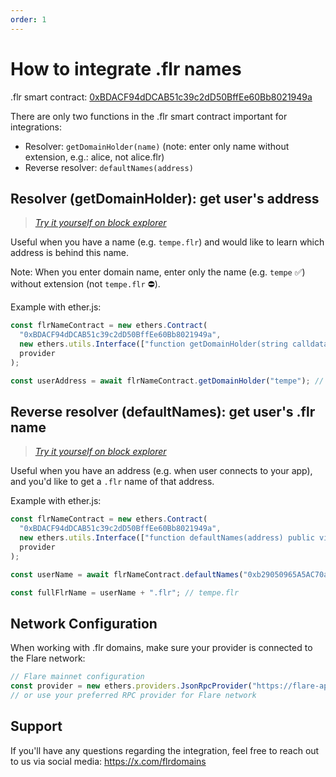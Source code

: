 ```yaml
---
order: 1
---
```


# How to integrate .flr names

.flr smart contract: [0xBDACF94dDCAB51c39c2dD50BffEe60Bb8021949a](https://flarescan.com/token/0xBDACF94dDCAB51c39c2dD50BffEe60Bb8021949a?type=erc721&chainid=14)

There are only two functions in the .flr smart contract important for integrations:
- Resolver: `getDomainHolder(name)` (note: enter only name without extension, e.g.: alice, not alice.flr)
- Reverse resolver: `defaultNames(address)`

## Resolver (getDomainHolder): get user's address

> [*Try it yourself on block explorer*](https://flarescan.com/token/0xBDACF94dDCAB51c39c2dD50BffEe60Bb8021949a/contract/readContract?chainid=14#F10)

Useful when you have a name (e.g. `tempe.flr`) and would like to learn which address is behind this name.

Note: When you enter domain name, enter only the name (e.g. `tempe` ✅) without extension (not `tempe.flr` ⛔️).

Example with ether.js:

```js
const flrNameContract = new ethers.Contract(
  "0xBDACF94dDCAB51c39c2dD50BffEe60Bb8021949a", 
  new ethers.utils.Interface(["function getDomainHolder(string calldata _domainName) public view returns(address)"]),
  provider
);

const userAddress = await flrNameContract.getDomainHolder("tempe"); // returns the address that owns tempe.flr, should be 0xb29050965A5AC70ab487aa47546cdCBc97dAE45D
```

## Reverse resolver (defaultNames): get user's .flr name
> [*Try it yourself on block explorer*](https://flarescan.com/token/0xBDACF94dDCAB51c39c2dD50BffEe60Bb8021949a/contract/readContract?chainid=14#F4)

Useful when you have an address (e.g. when user connects to your app), and you'd like to get a `.flr` name of that address.

Example with ether.js:

```js
const flrNameContract = new ethers.Contract(
  "0xBDACF94dDCAB51c39c2dD50BffEe60Bb8021949a", 
  new ethers.utils.Interface(["function defaultNames(address) public view returns(string memory)"]),
  provider
);

const userName = await flrNameContract.defaultNames("0xb29050965A5AC70ab487aa47546cdCBc97dAE45D"); // returns the .flr name

const fullFlrName = userName + ".flr"; // tempe.flr
```

## Network Configuration

When working with .flr domains, make sure your provider is connected to the Flare network:

```js
// Flare mainnet configuration
const provider = new ethers.providers.JsonRpcProvider("https://flare-api.flare.network/ext/bc/C/rpc");
// or use your preferred RPC provider for Flare network
```

## Support

If you'll have any questions regarding the integration, feel free to reach out to us via social media: https://x.com/flrdomains

